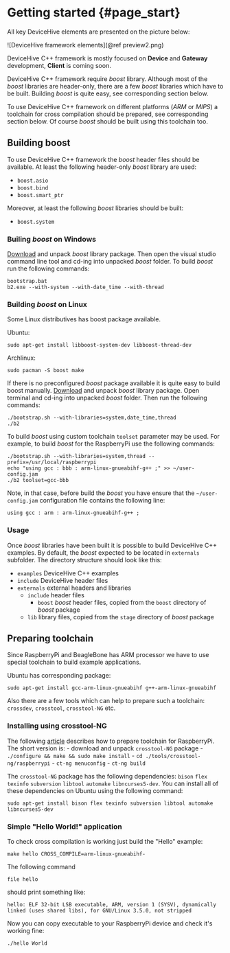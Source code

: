 Getting started {#page_start}
=============================

All key DeviceHive elements are presented on the picture below:

![DeviceHive framework elements](@ref preview2.png)

DeviceHive C++ framework is mostly focused on **Device** and **Gateway**
development, **Client** is coming soon.


DeviceHive C++ framework require *boost* library. Although most of the *boost*
libraries are header-only, there are a few *boost* libraries which have to be
built. Building *boost* is quite easy, see corresponding section below.

To use DeviceHive C++ framework on different platforms (*ARM* or *MIPS*)
a toolchain for cross compilation should be prepared, see corresponding
section below. Of course *boost* should be built using this toolchain too.


Building boost
--------------

To use DeviceHive C++ framework the *boost* header files should be available.
At least the following header-only *boost* library are used:
- `boost.asio`
- `boost.bind`
- `boost.smart_ptr`

Moreover, at least the following *boost* libraries should be built:
- `boost.system`

### Builing *boost* on Windows

[Download](http://www.boost.org/users/download/) and unpack *boost* library
package. Then open the visual studio command line tool and cd-ing into unpacked
*boost* folder. To build *boost* run the following commands:

~~~{.bat}
bootstrap.bat
b2.exe --with-system --with-date_time --with-thread
~~~

### Building *boost* on Linux

Some Linux distributives has boost package available.

Ubuntu:

~~~{.sh}
sudo apt-get install libboost-system-dev libboost-thread-dev
~~~

Archlinux:

~~~{.sh}
sudo pacman -S boost make
~~~

If there is no preconfigured *boost* package available it is quite easy
to build boost manually. [Download](http://www.boost.org/users/download/) and
unpack *boost* library package. Open terminal and cd-ing into unpacked *boost*
folder. Then run the following commands:

~~~{.sh}
./bootstrap.sh --with-libraries=system,date_time,thread
./b2
~~~

To build *boost* using custom toolchain `toolset` parameter may be used.
For example, to build *boost* for the RaspberryPi use the following commands:

~~~{.sh}
./bootstrap.sh --with-libraries=system,thread --prefix=/usr/local/raspberrypi
echo "using gcc : bbb : arm-linux-gnueabihf-g++ ;" >> ~/user-config.jam
./b2 toolset=gcc-bbb
~~~

Note, in that case, before build the *boost* you have ensure that the
`~/user-config.jam` configuration file contains the following line:

~~~
using gcc : arm : arm-linux-gnueabihf-g++ ;
~~~

### Usage

Once *boost* libraries have been built it is possible to build DeviceHive C++
examples. By default, the *boost* expected to be located in `externals`
subfolder. The directory structure should look like this:

- `examples` DeviceHive C++ examples
- `include` DeviceHive header files
- `externals` external headers and libraries
  - `include` header files
    - `boost` *boost* header files, copied from the `boost` directory of *boost* package
  - `lib` library files, copied from the `stage` directory of *boost* package



Preparing toolchain
-------------------

Since RaspberryPi and BeagleBone has ARM processor we have to use special
toolchain to build example applications.

Ubuntu has corresponding package:

~~~{.sh}
sudo apt-get install gcc-arm-linux-gnueabihf g++-arm-linux-gnueabihf
~~~

Also there are a few tools which can help to prepare such a toolchain:
`crossdev`, `crosstool`, `crosstool-NG` etc.

### Installing using crosstool-NG

The following [article](http://www.bootc.net/archives/2012/05/26/how-to-build-a-cross-compiler-for-your-raspberry-pi)
describes how to prepare toolchain for RaspberryPi. The short version is:
    - download and unpack `crosstool-NG` package
    - `./configure && make && sudo make install`
    - `cd ./tools/crosstool-ng/raspberrypi`
    - `ct-ng menuconfig`
    - `ct-ng build`

The `crosstool-NG` package has the following dependencies: `bison` `flex`
`texinfo` `subversion` `libtool` `automake` `libncurses5-dev`. You can install
 all of these dependencies on Ubuntu using the following command:

~~~{.sh}
sudo apt-get install bison flex texinfo subversion libtool automake libncurses5-dev
~~~

### Simple "Hello World!" application

To check cross compilation is working just build the "Hello" example:
~~~{.sh}
make hello CROSS_COMPILE=arm-linux-gnueabihf-
~~~

The following command
~~~{.sh}
file hello
~~~
should print something like:
~~~{.sh}
hello: ELF 32-bit LSB executable, ARM, version 1 (SYSV), dynamically linked (uses shared libs), for GNU/Linux 3.5.0, not stripped
~~~

Now you can copy executable to your RaspberryPi device and check it's working fine:
~~~{.sh}
./hello World
~~~
